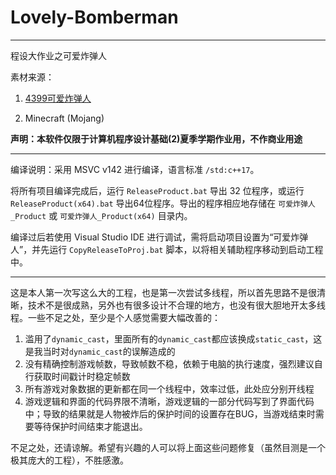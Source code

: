 # Lovely-Bomberman

---

程设大作业之可爱炸弹人

素材来源：

1. [4399可爱炸弹人](http://www.4399.com/flash/17742_3.htm)  

2. Minecraft (Mojang)  

**声明：本软件仅限于计算机程序设计基础(2)夏季学期作业用，不作商业用途**

---

编译说明：采用 MSVC v142 进行编译，语言标准 `/std:c++17`。

将所有项目编译完成后，运行 `ReleaseProduct.bat` 导出 32 位程序，或运行 `ReleaseProduct(x64).bat` 导出64位程序。导出的程序相应地存储在 `可爱炸弹人_Product` 或 `可爱炸弹人_Product(x64)` 目录内。

编译过后若使用 Visual Studio IDE 进行调试，需将启动项目设置为“可爱炸弹人”，并先运行 `CopyReleaseToProj.bat` 脚本，以将相关辅助程序移动到启动工程中。

---

这是本人第一次写这么大的工程，也是第一次尝试多线程，所以首先思路不是很清晰，技术不是很成熟，另外也有很多设计不合理的地方，也没有很大胆地开太多线程。一些不足之处，至少是个人感觉需要大幅改善的：

1. 滥用了`dynamic_cast`，里面所有的`dynamic_cast`都应该换成`static_cast`，这是我当时对`dynamic_cast`的误解造成的
2. 没有精确控制游戏帧数，导致帧数不稳，依赖于电脑的执行速度，强烈建议自行获取时间戳计时稳定帧数
3. 所有游戏对象数据的更新都在同一个线程中，效率过低，此处应分别开线程
4. 游戏逻辑和界面的代码界限不清晰，游戏逻辑的一部分代码写到了界面代码中；导致的结果就是人物被炸后的保护时间的设置存在BUG，当游戏结束时需要等待保护时间结束才能退出。

不足之处，还请谅解。希望有兴趣的人可以将上面这些问题修复（虽然目测是一个极其庞大的工程），不胜感激。

